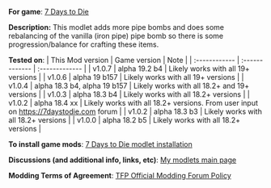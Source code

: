 **For game**: [7 Days to Die](https://7daystodie.com)

**Description:**
This modlet adds more pipe bombs and does some rebalancing of the vanilla (iron pipe) pipe bomb so there is some progression/balance for crafting these items.

**Tested on**:
| This Mod version | Game version | Note |
| :------------ | :------------- | :------------- |
| v1.0.7 | alpha 19.2 b4 | Likely works with all 19+ versions |
| v1.0.6 | alpha 19 b157 | Likely works with all 19+ versions |
| v1.0.4 | alpha 18.3 b4, alpha 19 b157 | Likely works with all 18.2+ and 19+ versions |
| v1.0.3 | alpha 18.3 b4 | Likely works with all 18.2+ versions |
| v1.0.2 | alpha 18.4 xx | Likely works with all 18.2+ versions. From user input on https://7daystodie.com forum |
| v1.0.2 | alpha 18.3 b3 | Likely works with all 18.2+ versions |
| v1.0.0 | alpha 18.2 b5 | Likely works with all 18.2+ versions |

**To install game mods**: [7 Days to Die modlet installation](https://gist.github.com/doughphunghus/a1907c5f63b5fe79bd823965328f25bf)

**Discussions (and additional info, links, etc)**: [My modlets main page](https://community.7daystodie.com/topic/17197-doughs-modlets)

**Modding Terms of Agreement**: [TFP Official Modding Forum Policy ](https://community.7daystodie.com/topic/4189-tfp-official-modding-forum-policy/)
